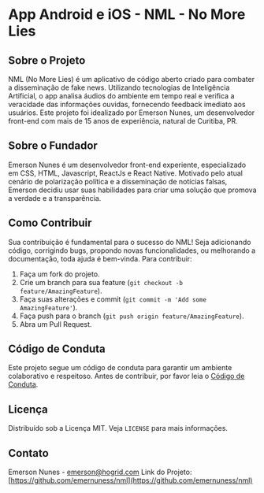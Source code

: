 # App Android e iOS - NML - No More Lies

## Sobre o Projeto
NML (No More Lies) é um aplicativo de código aberto criado para combater a disseminação de fake news. Utilizando tecnologias de Inteligência Artificial, o app analisa áudios do ambiente em tempo real e verifica a veracidade das informações ouvidas, fornecendo feedback imediato aos usuários. Este projeto foi idealizado por Emerson Nunes, um desenvolvedor front-end com mais de 15 anos de experiência, natural de Curitiba, PR.

## Sobre o Fundador
Emerson Nunes é um desenvolvedor front-end experiente, especializado em CSS, HTML, Javascript, ReactJs e React Native. Motivado pelo atual cenário de polarização política e a disseminação de notícias falsas, Emerson decidiu usar suas habilidades para criar uma solução que promova a verdade e a transparência.

## Como Contribuir
Sua contribuição é fundamental para o sucesso do NML! Seja adicionando código, corrigindo bugs, propondo novas funcionalidades, ou melhorando a documentação, toda ajuda é bem-vinda. Para contribuir:
1. Faça um fork do projeto.
2. Crie um branch para sua feature (`git checkout -b feature/AmazingFeature`).
3. Faça suas alterações e commit (`git commit -m 'Add some AmazingFeature'`).
4. Faça push para o branch (`git push origin feature/AmazingFeature`).
5. Abra um Pull Request.

## Código de Conduta
Este projeto segue um código de conduta para garantir um ambiente colaborativo e respeitoso. Antes de contribuir, por favor leia o [Código de Conduta](https://github.com/emernuness/nml/blob/main/codigo-de-conduta.md).

## Licença
Distribuído sob a Licença MIT. Veja `LICENSE` para mais informações.

## Contato
Emerson Nunes - emerson@hogrid.com
Link do Projeto: [https://github.com/emernuness/nml](https://github.com/emernuness/nml)


